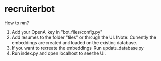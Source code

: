 # recruiterbot
How to run?
1. Add your OpenAI key in "bot_files/config.py"
2. Add resumes to the folder "files" or through the UI. (Note: Currently the embeddings are created and loaded on the existing database. 
3. If you want to recreate the embeddings, Run update_database.py
4. Run index.py and open localhost to see the UI.
 
